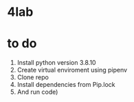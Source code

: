 # 4lab
# to do
1) Install python version 3.8.10
2) Create virtual enviroment using pipenv
3) Clone repo
4) Install dependencies from Pip.lock
5) And run code)
